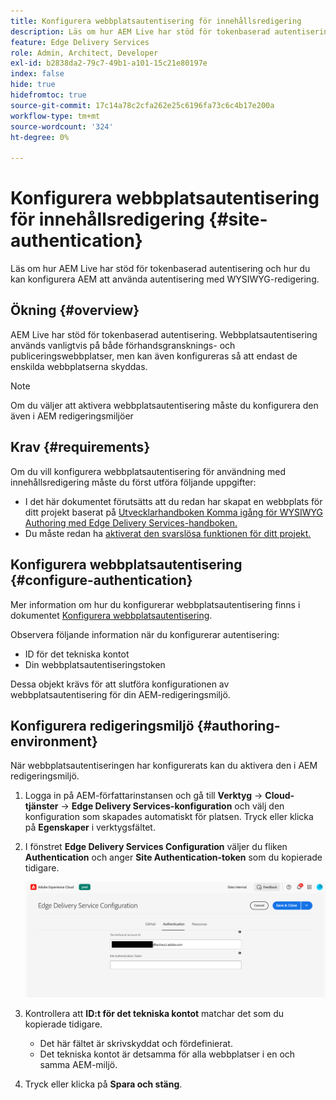 ```yaml
---
title: Konfigurera webbplatsautentisering för innehållsredigering
description: Läs om hur AEM Live har stöd för tokenbaserad autentisering och hur du kan konfigurera AEM att använda autentisering med WYSIWYG-redigering.
feature: Edge Delivery Services
role: Admin, Architect, Developer
exl-id: b2838da2-79c7-49b1-a101-15c21e80197e
index: false
hide: true
hidefromtoc: true
source-git-commit: 17c14a78c2cfa262e25c6196fa73c6c4b17e200a
workflow-type: tm+mt
source-wordcount: '324'
ht-degree: 0%

---
```


# Konfigurera webbplatsautentisering för innehållsredigering {#site-authentication}

Läs om hur AEM Live har stöd för tokenbaserad autentisering och hur du kan konfigurera AEM att använda autentisering med WYSIWYG-redigering.

## Ökning {#overview}

AEM Live har stöd för tokenbaserad autentisering. Webbplatsautentisering används vanligtvis på både förhandsgransknings- och publiceringswebbplatser, men kan även konfigureras så att endast de enskilda webbplatserna skyddas.

>[!NOTE]
>
>Om du väljer att aktivera webbplatsautentisering måste du konfigurera den även i AEM redigeringsmiljöer

## Krav {#requirements}

Om du vill konfigurera webbplatsautentisering för användning med innehållsredigering måste du först utföra följande uppgifter:

* I det här dokumentet förutsätts att du redan har skapat en webbplats för ditt projekt baserat på [Utvecklarhandboken Komma igång för WYSIWYG Authoring med Edge Delivery Services-handboken.](/help/edge/wysiwyg-authoring/edge-dev-getting-started.md)
* Du måste redan ha [aktiverat den svarslösa funktionen för ditt projekt.](/help/edge/wysiwyg-authoring/repoless.md)

## Konfigurera webbplatsautentisering {#configure-authentication}

Mer information om hur du konfigurerar webbplatsautentisering finns i dokumentet [Konfigurera webbplatsautentisering](https://www.aem.live/docs/authentication-setup-site).

Observera följande information när du konfigurerar autentisering:

* ID för det tekniska kontot
* Din webbplatsautentiseringstoken

Dessa objekt krävs för att slutföra konfigurationen av webbplatsautentisering för din AEM-redigeringsmiljö.

## Konfigurera redigeringsmiljö {#authoring-environment}

När webbplatsautentiseringen har konfigurerats kan du aktivera den i AEM redigeringsmiljö.

1. Logga in på AEM-författarinstansen och gå till **Verktyg** -> **Cloud-tjänster** -> **Edge Delivery Services-konfiguration** och välj den konfiguration som skapades automatiskt för platsen. Tryck eller klicka på **Egenskaper** i verktygsfältet.
1. I fönstret **Edge Delivery Services Configuration** väljer du fliken **Authentication** och anger **Site Authentication-token** som du kopierade tidigare.

   ![Edge Delivery Services-konfiguration](/help/edge/wysiwyg-authoring/assets/site-authentication/configure-aem-author.png)

1. Kontrollera att **ID:t för det tekniska kontot** matchar det som du kopierade tidigare.

   * Det här fältet är skrivskyddat och fördefinierat.
   * Det tekniska kontot är detsamma för alla webbplatser i en och samma AEM-miljö.

1. Tryck eller klicka på **Spara och stäng**.
